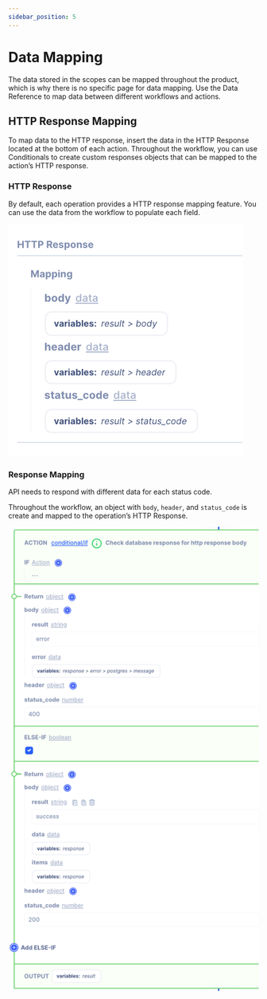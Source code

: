```yaml
---
sidebar_position: 5
---
```

# Data Mapping

The data stored in the scopes can be mapped throughout the product, which is why there is no specific page for data mapping.  Use the Data Reference to map data between different workflows and actions.

## HTTP Response Mapping

To map data to the HTTP response, insert the data in the HTTP Response located at the bottom of each action.  Throughout the workflow, you can use Conditionals to create custom responses objects that can be mapped to the action’s HTTP response.

### HTTP Response

By default, each operation provides a HTTP response mapping feature.  You can use the data from the workflow to populate each field.

![Untitled](Untitled.png)

### Response Mapping

API needs to respond with different data for each status code.

Throughout the workflow, an object with `body`, `header`, and `status_code` is create and mapped to the operation’s HTTP Response.

![Untitled](Untitled%201.png)
